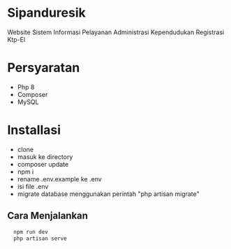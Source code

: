 # Sipanduresik
Website Sistem Informasi Pelayanan Administrasi Kependudukan Registrasi Ktp-El

# Persyaratan
- Php 8
- Composer
- MySQL

# Installasi
- clone
- masuk ke directory
- composer update
- npm i
- rename .env.example ke .env
- isi file .env
- migrate database menggunakan perintah "php artisan migrate"

## Cara Menjalankan

```bash
  npm run dev
  php artisan serve
```

